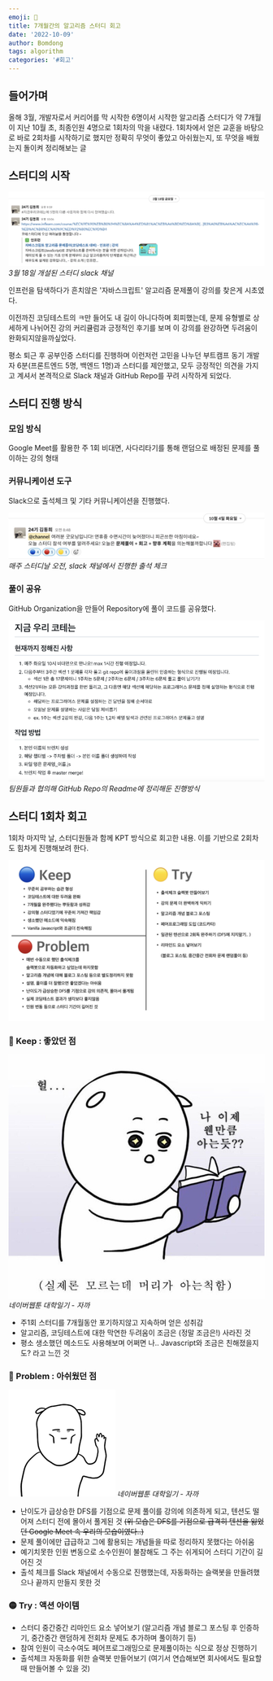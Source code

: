```yaml
---
emoji: 📓
title: 7개월간의 알고리즘 스터디 회고
date: '2022-10-09'
author: Bomdong
tags: algorithm
categories: '#회고'
---
```


## 들어가며

올해 3월, 개발자로서 커리어를 막 시작한 6명이서 시작한 알고리즘 스터디가 약 7개월이 지난 10월 초,
최종인원 4명으로 1회차의 막을 내렸다.
1회차에서 얻은 교훈을 바탕으로 바로 2회차를 시작하기로 했지만
정확히 무엇이 좋았고 아쉬웠는지, 또 무엇을 배웠는지 돌이켜 정리해보는 글

## 스터디의 시작

![algorithm-img-1.png](./algorithm-img-1.png)
_3월 18일 개설된 스터디 slack 채널_

인프런을 탐색하다가 흔치않은 '자바스크립트' 알고리즘 문제풀이 강의를 찾은게 시초였다.

이전까진 코딩테스트의 ㅋ만 들어도 내 길이 아니다하며 회피했는데,
문제 유형별로 상세하게 나뉘어진 강의 커리큘럼과 긍정적인 후기를 보며 이 강의를 완강하면 두려움이 완화되지않을까싶었다.

평소 퇴근 후 공부인증 스터디를 진행하며 이런저런 고민을 나누던 부트캠프 동기 개발자 6분(프론트엔드 5명, 백엔드 1명)과 스터디를 제안했고,
모두 긍정적인 의견을 가지고 계셔서 본격적으로 Slack 채널과 GitHub Repo를 꾸려 시작하게 되었다.

## 스터디 진행 방식

### 모임 방식

Google Meet를 활용한 주 1회 비대면, 사다리타기를 통해 랜덤으로 배정된 문제를 풀이하는 강의 형태

### 커뮤니케이션 도구

Slack으로 출석체크 및 기타 커뮤니케이션을 진행했다.

![algorithm-img-2.png](./algorithm-img-2.png)
_매주 스터디날 오전, slack 채널에서 진행한 출석 체크_

### 풀이 공유

GitHub Organization을 만들어 Repository에 풀이 코드를 공유했다.

![algorithm-img-3.png](./algorithm-img-3.png)
_팀원들과 협의해 GitHub Repo의 Readme에 정리해둔 진행방식_

## 스터디 1회차 회고

1회차 마지막 날, 스터디원들과 함께 KPT 방식으로 회고한 내용.
이를 기반으로 2회차도 힘차게 진행해보려 한다.

![algorithm-img-4.png](./algorithm-img-4.png)

### 🔵 Keep : 좋았던 점

![algorithm-img-5.jpeg](./algorithm-img-5.jpeg)
_네이버웹툰 대학일기 - 자까_

- 주1회 스터디를 7개월동안 포기하지않고 지속하며 얻은 성취감
- 알고리즘, 코딩테스트에 대한 막연한 두려움이 조금은 (정말 조금은!) 사라진 것
- 평소 생소했던 메소드도 사용해보며 어쩌면 나.. Javascript와 조금은 친해졌을지도? 라고 느낀 것

### 🔴 Problem : 아쉬웠던 점

![algorithm-img-6.png](./algorithm-img-6.png)
_네이버웹툰 대학일기 - 자까_

- 난이도가 급상승한 DFS를 기점으로 문제 풀이를 강의에 의존하게 되고, 텐션도 떨어져 스터디 전에 몰아서 풀게된 것 ~~(위 모습은 DFS를 기점으로 급격히 텐션을 잃었던 Google Meet 속 우리의 모습이였다..)~~
- 문제 풀이에만 급급하고 그에 활용되는 개념들을 따로 정리하지 못했다는 아쉬움
- 예기치못한 인원 변동으로 소수인원이 불참해도 그 주는 쉬게되어 스터디 기간이 길어진 것
- 출석 체크를 Slack 채널에서 수동으로 진행했는데, 자동화하는 슬랙봇을 만들려했으나 끝까지 만들지 못한 것

### 🟡 Try : 액션 아이템

- 스터디 중간중간 리마인드 요소 넣어보기 (알고리즘 개념 블로그 포스팅 후 인증하기, 중간중간 랜덤하게 전회차 문제도 추가하며 풀이하기 등)
- 참여 인원이 극소수여도 페어프로그래밍으로 문제풀이하는 식으로 정상 진행하기
- 출석체크 자동화를 위한 슬랙봇 만들어보기 (여기서 연습해보면 회사에서도 필요할 때 만들어볼 수 있을 것)

```toc

```
